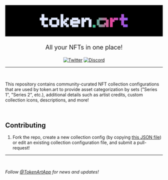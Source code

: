 <div align="center">

<img src="./assets/token-art-logo.png" width="800" />

<br />

<p style="font-size: 1.4em;">
  All your NFTs in one place!
</p>

[![Twitter](https://img.shields.io/badge/follow-%40tokenartapp-b800e6?logo=twitter&style=for-the-badge)](https://twitter.com/tokenartapp) 
[![Discord](https://img.shields.io/badge/join-discord-b800e6?logo=discord&style=for-the-badge)](https://discord.gg/NCBg4a4ddY)
</div>

---
<br />

This repository contains community-curated NFT collection configurations that are used by token.art to provide asset categorization by sets ("Series 1", "Series 2", etc.), additional details such as artist credits, custom collection icons, descriptions, and more!

<br />

## Contributing
1. Fork the repo, create a new collection config (by copying [this JSON file](configuration-sample.json)) or edit an existing collection configuration file, and submit a pull-request!


---
<br />

_Follow <a href="https://twitter.com/TokenArtApp">@TokenArtApp</a> for news and updates!_
  
</div>
